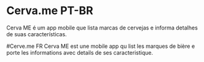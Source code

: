 # Cerva.me PT-BR
Cerva ME é um app mobile que lista marcas de cervejas e informa detalhes de suas características.

#Cerve.me FR
Cerva ME est une mobile app qu list les marques de bière e porte les informations avec details de ses caracteristique.
